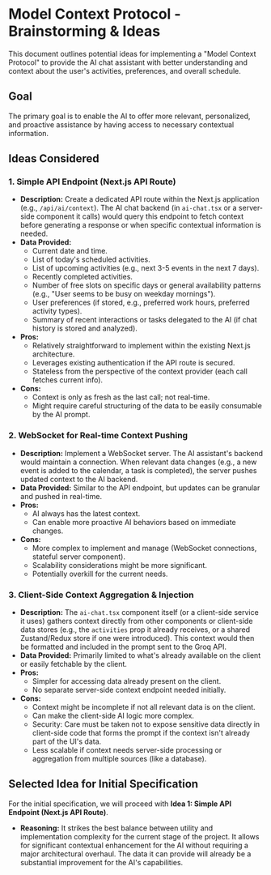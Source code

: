 # Model Context Protocol - Brainstorming & Ideas

This document outlines potential ideas for implementing a "Model Context Protocol" to provide the AI chat assistant with better understanding and context about the user's activities, preferences, and overall schedule.

## Goal

The primary goal is to enable the AI to offer more relevant, personalized, and proactive assistance by having access to necessary contextual information.

## Ideas Considered

### 1. Simple API Endpoint (Next.js API Route)

*   **Description:** Create a dedicated API route within the Next.js application (e.g., `/api/ai/context`). The AI chat backend (in `ai-chat.tsx` or a server-side component it calls) would query this endpoint to fetch context before generating a response or when specific contextual information is needed.
*   **Data Provided:**
    *   Current date and time.
    *   List of today's scheduled activities.
    *   List of upcoming activities (e.g., next 3-5 events in the next 7 days).
    *   Recently completed activities.
    *   Number of free slots on specific days or general availability patterns (e.g., "User seems to be busy on weekday mornings").
    *   User preferences (if stored, e.g., preferred work hours, preferred activity types).
    *   Summary of recent interactions or tasks delegated to the AI (if chat history is stored and analyzed).
*   **Pros:**
    *   Relatively straightforward to implement within the existing Next.js architecture.
    *   Leverages existing authentication if the API route is secured.
    *   Stateless from the perspective of the context provider (each call fetches current info).
*   **Cons:**
    *   Context is only as fresh as the last call; not real-time.
    *   Might require careful structuring of the data to be easily consumable by the AI prompt.

### 2. WebSocket for Real-time Context Pushing

*   **Description:** Implement a WebSocket server. The AI assistant's backend would maintain a connection. When relevant data changes (e.g., a new event is added to the calendar, a task is completed), the server pushes updated context to the AI backend.
*   **Data Provided:** Similar to the API endpoint, but updates can be granular and pushed in real-time.
*   **Pros:**
    *   AI always has the latest context.
    *   Can enable more proactive AI behaviors based on immediate changes.
*   **Cons:**
    *   More complex to implement and manage (WebSocket connections, stateful server component).
    *   Scalability considerations might be more significant.
    *   Potentially overkill for the current needs.

### 3. Client-Side Context Aggregation & Injection

*   **Description:** The `ai-chat.tsx` component itself (or a client-side service it uses) gathers context directly from other components or client-side data stores (e.g., the `activities` prop it already receives, or a shared Zustand/Redux store if one were introduced). This context would then be formatted and included in the prompt sent to the Groq API.
*   **Data Provided:** Primarily limited to what's already available on the client or easily fetchable by the client.
*   **Pros:**
    *   Simpler for accessing data already present on the client.
    *   No separate server-side context endpoint needed initially.
*   **Cons:**
    *   Context might be incomplete if not all relevant data is on the client.
    *   Can make the client-side AI logic more complex.
    *   Security: Care must be taken not to expose sensitive data directly in client-side code that forms the prompt if the context isn't already part of the UI's data.
    *   Less scalable if context needs server-side processing or aggregation from multiple sources (like a database).

## Selected Idea for Initial Specification

For the initial specification, we will proceed with **Idea 1: Simple API Endpoint (Next.js API Route)**.

*   **Reasoning:** It strikes the best balance between utility and implementation complexity for the current stage of the project. It allows for significant contextual enhancement for the AI without requiring a major architectural overhaul. The data it can provide will already be a substantial improvement for the AI's capabilities.
